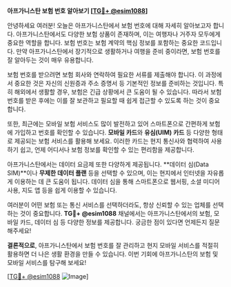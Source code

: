 **아프가니스탄 보험 번호 알아보기 [[TG💪+ @esim1088](https://t.me/s/esim1088)]**

안녕하세요 여러분! 오늘은 아프가니스탄에서 보험 번호에 대해 자세히 알아보고자 합니다. 아프가니스탄에서도 다양한 보험 상품이 존재하며, 이는 여행자나 거주자 모두에게 중요한 역할을 합니다. 보험 번호는 보험 계약의 핵심 정보를 포함하는 중요한 코드입니다. 만약 아프가니스탄에서 장기적으로 생활하거나 여행을 준비 중이라면, 보험 번호를 잘 알아두는 것이 매우 유용합니다.

보험 번호를 받으려면 보험 회사와 연락하여 필요한 서류를 제출해야 합니다. 이 과정에서 중요한 것은 자신의 신원증과 주소 증명서 등 기본적인 정보를 준비하는 것입니다. 특히 해외에서 생활할 경우, 보험은 긴급 상황에서 큰 도움이 될 수 있습니다. 따라서 보험 번호를 받은 후에는 이를 잘 보관하고 필요할 때 쉽게 접근할 수 있도록 하는 것이 중요합니다.

또한, 최근에는 모바일 보험 서비스도 많이 발전하고 있어 스마트폰으로 간편하게 보험에 가입하고 번호를 확인할 수 있습니다. **모바일 카드**와 **유심(UIM) 카드** 등 다양한 형태로 제공되는 보험 서비스를 활용해 보세요. 이러한 카드는 현지 통신사와 협력하여 사용하기 쉽고, 언제 어디서나 보험 정보를 확인할 수 있는 편리함을 제공합니다.

아프가니스탄에서는 데이터 요금제 또한 다양하게 제공됩니다. **데이터 심(Data SIM)**이나 **무제한 데이터 플랜** 등을 선택할 수 있으며, 이는 현지에서 인터넷을 자유롭게 이용하는 데 큰 도움이 됩니다. 데이터 심을 통해 스마트폰으로 웹서핑, 소셜 미디어 사용, 지도 앱 등을 쉽게 이용할 수 있습니다.

여러분이 어떤 보험 또는 통신 서비스를 선택하더라도, 항상 신뢰할 수 있는 업체를 선택하는 것이 중요합니다. **TG💪+ @esim1088** 채널에서는 아프가니스탄에서의 보험, 모바일 카드, 데이터 심 등 다양한 정보를 제공합니다. 궁금한 점이 있다면 언제든지 질문해주세요!

**결론적으로**, 아프가니스탄에서 보험 번호를 잘 관리하고 현지 모바일 서비스를 적절히 활용하면 더 나은 생활 환경을 만들 수 있습니다. 이번 기회에 아프가니스탄의 보험 및 모바일 서비스를 탐구해 보세요!

[[TG💪+ @esim1088](https://t.me/s/esim1088) ![Image](https://i.postimg.cc/Y0z9fWf4/image.png)]